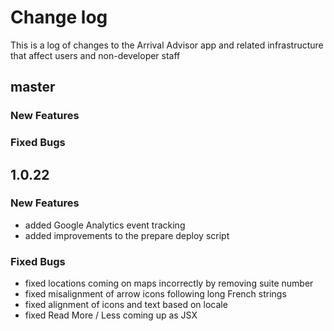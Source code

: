 # Change log

This is a log of changes to the Arrival Advisor app and related infrastructure that affect users and non-developer staff

## master

### New Features

### Fixed Bugs

## 1.0.22

### New Features

* added Google Analytics event tracking 
* added improvements to the prepare deploy script

### Fixed Bugs

* fixed locations coming on maps incorrectly by removing suite number 
* fixed misalignment of arrow icons following long French strings 
* fixed alignment of icons and text based on locale 
* fixed Read More / Less coming up as JSX

